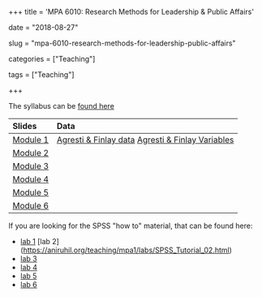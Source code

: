 +++
title = 'MPA 6010: Research Methods for Leadership & Public Affairs'

date = "2018-08-27"

slug =  "mpa-6010-research-methods-for-leadership-public-affairs"

categories = ["Teaching"]

tags = ["Teaching"]

+++

The syllabus can be [found here](https://aniruhil.org/teaching/mpa1/syllabus.pdf)

| Slides | Data |
| :---   | :--- |
| [Module 1](https://aniruhil.org/teaching/mpa1/slides/mpa60101.html) | [Agresti &  Finlay data](https://aniruhil.org/teaching/mpa1/Agresti_Finlay_Data.zip) [Agresti &  Finlay Variables](Agresti_Finlay_Data_Variables.pdf) |
| [Module 2](https://aniruhil.org/teaching/mpa1/slides/mpa60102.html) |  |
| [Module 3](https://aniruhil.org/teaching/mpa1/slides/mpa60103.html) |  |
| [Module 4](https://aniruhil.org/teaching/mpa1/slides/mpa60104.html) |  |
| [Module 5](https://aniruhil.org/teaching/mpa1/slides/mpa60105.html) |  |
| [Module 6](https://aniruhil.org/teaching/mpa1/slides/mpa60106.html) |  |
  

If you are looking for the SPSS "how to" material, that can be found here:
 
  -  [lab 1](https://aniruhil.org/teaching/mpa1/labs/SPSS_Tutorial_01.html) [lab 2] (https://aniruhil.org/teaching/mpa1/labs/SPSS_Tutorial_02.html)  
  - [lab 3](https://aniruhil.org/teaching/mpa1/labs/SPSS_Tutorial_03.html)
  - [lab 4](https://aniruhil.org/teaching/mpa1/labs/SPSS_Tutorial_04.html)  
  - [lab 5](https://aniruhil.org/teaching/mpa1/labs/SPSS_Tutorial_05.html)  
  - [lab 6](https://aniruhil.org/teaching/mpa1/labs/SPSS_Tutorial_06.html)


